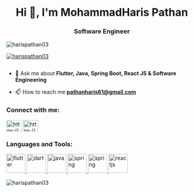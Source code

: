 <h1 align="center">Hi 👋, I'm MohammadHaris Pathan</h1>
<h3 align="center">Software Engineer</h3>

<p align="left"> <img src="https://komarev.com/ghpvc/?username=harispathan03&label=Profile%20views&color=0e75b6&style=flat" alt="harispathan03" /> </p>

<p align="left"> <a href="https://github.com/ryo-ma/github-profile-trophy"><img src="https://github-profile-trophy.vercel.app/?username=harispathan03" alt="harispathan03" /></a> </p>

<p align="left"> <a href="https://twitter.com/" target="blank"><img src="https://img.shields.io/twitter/follow/?logo=twitter&style=for-the-badge" alt="" /></a> </p>

- 💬 Ask me about **Flutter, Java, Spring Boot, React JS & Software Engineering**

- 📫 How to reach me **pathanharis61@gmail.com**

<h3 align="left">Connect with me:</h3>
<p align="left">
<a href="https://www.linkedin.com/in/mohammadharis-pathan-a8035a222/" target="blank"><img align="center" src="https://raw.githubusercontent.com/rahuldkjain/github-profile-readme-generator/master/src/images/icons/Social/linked-in-alt.svg" alt="https://www.linkedin.com/in/mohammadharispathan/" height="30" width="40" /></a>
<a href="https://www.instagram.com/being_hk03" target="blank"><img align="center" src="https://raw.githubusercontent.com/rahuldkjain/github-profile-readme-generator/master/src/images/icons/Social/instagram.svg" alt="https://www.instagram.com/mohammadharispathan/" height="30" width="40" /></a>
</p>

<h3 align="left">Languages and Tools:</h3>
<p align="left"> <a href="https://flutter.dev/" target="_blank" rel="noreferrer"> <img src="https://www.vectorlogo.zone/logos/flutterio/flutterio-icon.svg" alt="flutter" width="50" height="50"/> </a>
  <a href="https://dart.dev/" target="_blank" rel="noreferrer"> <img src="https://www.vectorlogo.zone/logos/dartlang/dartlang-icon.svg" alt="dart" width="50" height="50"/> </a>
<a href="https://www.java.com/en/" target="_blank" rel="noreferrer"> <img src="https://www.vectorlogo.zone/logos/java/java-icon.svg" alt="java" width="50" height="50"/> </a>
<a href="https://spring.io/" target="_blank" rel="noreferrer"> <img src="https://www.vectorlogo.zone/logos/springio/springio-icon.svg" alt="spring" width="50" height="50"/> </a>
  <a href="https://www.javascript.com/" target="_blank" rel="noreferrer"> <img src="https://www.vectorlogo.zone/logos/javascript/javascript-icon.svg" alt="spring" width="50" height="50"/> </a>
  <a href="https://react.dev/" target="_blank" rel="noreferrer"> <img src="https://www.vectorlogo.zone/logos/reactjs/reactjs-icon.svg" alt="reactjs" width="50" height="50"/> </a>
  
  
</p>

<!-- <p><img align="left" src="https://github-readme-stats.vercel.app/api/top-langs?username=harispathan03&show_icons=true&locale=en&layout=compact" alt="harispathan03" /></p>

<p>&nbsp;<img align="center" src="https://github-readme-stats.vercel.app/api?username=harispathan03&show_icons=true&locale=en" alt="harispathan03" /></p> -->

<p><img align="center" src="https://github-readme-streak-stats.herokuapp.com/?user=harispathan03&" alt="harispathan03" /></p>
